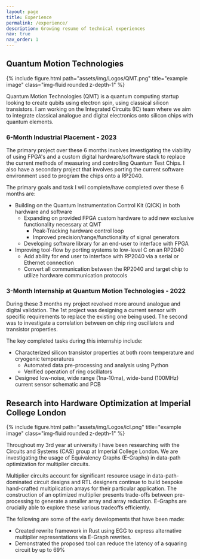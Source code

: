 ```yaml
---
layout: page
title: Experience
permalink: /experience/
description: Growing resume of technical experiences
nav: true
nav_order: 1
---
```


## Quantum Motion Technologies

<div class="row">
    <div class="col-sm mt-3 mt-md-0">
        {% include figure.html path="assets/img/Logos/QMT.png" title="example image" class="img-fluid rounded z-depth-1" %}
    </div>
</div>

Quantum Motion Technologies (QMT) is a quantum computing startup looking to create qubits using electron spin, using classical silicon transistors. I am working on the Integrated Circuits (IC) team where we aim to integrate classical analogue and digital electronics onto silicon chips with quantum elements.

### 6-Month Industrial Placement - 2023

The primary project over these 6 months involves investigating the viability of using FPGA's and a custom digital hardware/software stack to replace the current methods of measuring and controlling Quantum Test Chips. I also have a secondary project that involves porting the current software environment used to program the chips onto a RP2040.

The primary goals and task I will complete/have completed over these 6 months are:
* Building on the Quantum Instrumentation Control Kit (QICK) in both hardware and software
  - Expanding on provided FPGA custom hardware to add new exclusive functionality necessary at QMT
    * Peak-Tracking hardware control loop
    * Improved precision/range/functionality of  signal generators
  - Developing software library for an end-user to interface with FPGA
* Improving tool-flow by porting systems to low-level C on an RP2040
  - Add ability for end user to interface with RP2040 via a serial or Ethernet connection
  - Convert all communication between the RP2040 and target chip to utilize hardware communication protocols

### 3-Month Internship at Quantum Motion Technologies - 2022

During these 3 months my project revolved more around analogue and digital validation. The 1st project was designing a current sensor with specific requirements to replace the existing one being used. The second was to investigate a correlation between on chip ring oscillators and transistor properties.

The key completed tasks during this internship include:
- Characterized silicon transistor properties at both room temperature and cryogenic temperatures
   * Automated data pre-processing and analysis using Python
   * Verified operation of ring oscillators
- Designed low-noise, wide range (1na-10ma), wide-band (100MHz) current sensor schematic and PCB


## Research into Hardware Optimization at Imperial College London 

<div class="row">
    <div class="col-sm mt-3 mt-md-0">
        {% include figure.html path="assets/img/Logos/icl.png" title="example image" class="img-fluid rounded z-depth-1" %}
    </div>
</div>

Throughout my 3rd year at university I have been researching with the Circuits and Systems (CAS) group at Imperial College London. We are investigating the usage of Equivalency Graphs (E-Graphs) in data-path optimization for multiplier circuits. 

Multiplier circuits account for significant resource usage in data-path-dominated circuit designs and RTL designers continue to build bespoke hand-crafted multiplication arrays for their particular application. The construction of an optimized multiplier presents trade-offs between pre-processing to generate a smaller array and array reduction. E-Graphs are crucially able to explore these various tradeoffs efficiently.

The following are some of the early developments that have been made:
* Created rewrite framework in Rust using EGG to express alternative multiplier representations via E-Graph rewrites.
* Demonstrated the proposed tool can reduce the latency of a squaring circuit by up to 69%

